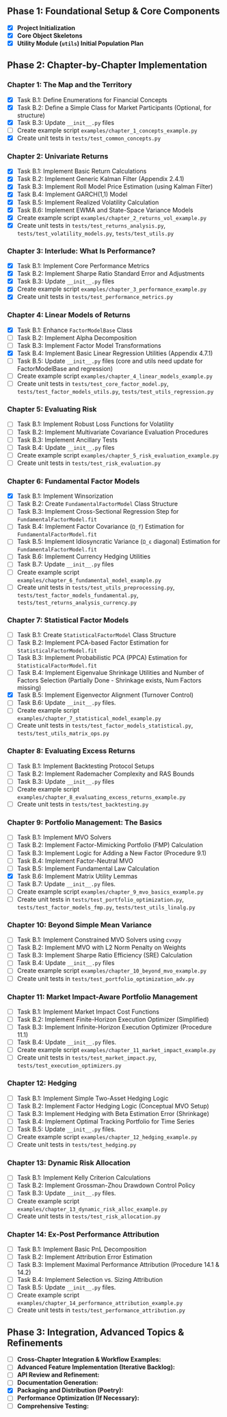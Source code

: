 ## Phase 1: Foundational Setup & Core Components
- [x] **Project Initialization**
- [x] **Core Object Skeletons**
- [x] **Utility Module (`utils`) Initial Population Plan**

## Phase 2: Chapter-by-Chapter Implementation
### Chapter 1: The Map and the Territory
- [x] Task B.1: Define Enumerations for Financial Concepts
- [x] Task B.2: Define a Simple Class for Market Participants (Optional, for structure)
- [x] Task B.3: Update `__init__.py` files
- [ ] Create example script `examples/chapter_1_concepts_example.py`
- [x] Create unit tests in `tests/test_common_concepts.py`

### Chapter 2: Univariate Returns
- [x] Task B.1: Implement Basic Return Calculations
- [x] Task B.2: Implement Generic Kalman Filter (Appendix 2.4.1)
- [x] Task B.3: Implement Roll Model Price Estimation (using Kalman Filter)
- [x] Task B.4: Implement GARCH(1,1) Model
- [x] Task B.5: Implement Realized Volatility Calculation
- [x] Task B.6: Implement EWMA and State-Space Variance Models
- [x] Create example script `examples/chapter_2_returns_vol_example.py`
- [x] Create unit tests in `tests/test_returns_analysis.py`, `tests/test_volatility_models.py`, `tests/test_utils.py`

### Chapter 3: Interlude: What Is Performance?
- [x] Task B.1: Implement Core Performance Metrics
- [x] Task B.2: Implement Sharpe Ratio Standard Error and Adjustments
- [x] Task B.3: Update `__init__.py` files
- [x] Create example script `examples/chapter_3_performance_example.py`
- [x] Create unit tests in `tests/test_performance_metrics.py`

### Chapter 4: Linear Models of Returns
- [x] Task B.1: Enhance `FactorModelBase` Class
- [ ] Task B.2: Implement Alpha Decomposition
- [ ] Task B.3: Implement Factor Model Transformations
- [x] Task B.4: Implement Basic Linear Regression Utilities (Appendix 4.7.1)
- [ ] Task B.5: Update `__init__.py` files (core and utils need update for FactorModelBase and regression)
- [ ] Create example script `examples/chapter_4_linear_models_example.py`
- [ ] Create unit tests in `tests/test_core_factor_model.py`, `tests/test_factor_models_utils.py`, `tests/test_utils_regression.py`

### Chapter 5: Evaluating Risk
- [ ] Task B.1: Implement Robust Loss Functions for Volatility
- [ ] Task B.2: Implement Multivariate Covariance Evaluation Procedures
- [ ] Task B.3: Implement Ancillary Tests
- [ ] Task B.4: Update `__init__.py` files
- [ ] Create example script `examples/chapter_5_risk_evaluation_example.py`
- [ ] Create unit tests in `tests/test_risk_evaluation.py`

### Chapter 6: Fundamental Factor Models
- [x] Task B.1: Implement Winsorization
- [ ] Task B.2: Create `FundamentalFactorModel` Class Structure
- [ ] Task B.3: Implement Cross-Sectional Regression Step for `FundamentalFactorModel.fit`
- [ ] Task B.4: Implement Factor Covariance (`Ω_f`) Estimation for `FundamentalFactorModel.fit`
- [ ] Task B.5: Implement Idiosyncratic Variance (`Ω_ε` diagonal) Estimation for `FundamentalFactorModel.fit`
- [ ] Task B.6: Implement Currency Hedging Utilities
- [ ] Task B.7: Update `__init__.py` files
- [ ] Create example script `examples/chapter_6_fundamental_model_example.py`
- [ ] Create unit tests in `tests/test_utils_preprocessing.py`, `tests/test_factor_models_fundamental.py`, `tests/test_returns_analysis_currency.py`

### Chapter 7: Statistical Factor Models
- [ ] Task B.1: Create `StatisticalFactorModel` Class Structure
- [ ] Task B.2: Implement PCA-based Factor Estimation for `StatisticalFactorModel.fit`
- [ ] Task B.3: Implement Probabilistic PCA (PPCA) Estimation for `StatisticalFactorModel.fit`
- [ ] Task B.4: Implement Eigenvalue Shrinkage Utilities and Number of Factors Selection (Partially Done - Shrinkage exists, Num Factors missing)
- [x] Task B.5: Implement Eigenvector Alignment (Turnover Control)
- [ ] Task B.6: Update `__init__.py` files.
- [ ] Create example script `examples/chapter_7_statistical_model_example.py`
- [ ] Create unit tests in `tests/test_factor_models_statistical.py`, `tests/test_utils_matrix_ops.py`

### Chapter 8: Evaluating Excess Returns
- [ ] Task B.1: Implement Backtesting Protocol Setups
- [ ] Task B.2: Implement Rademacher Complexity and RAS Bounds
- [ ] Task B.3: Update `__init__.py` files
- [ ] Create example script `examples/chapter_8_evaluating_excess_returns_example.py`
- [ ] Create unit tests in `tests/test_backtesting.py`

### Chapter 9: Portfolio Management: The Basics
- [ ] Task B.1: Implement MVO Solvers
- [ ] Task B.2: Implement Factor-Mimicking Portfolio (FMP) Calculation
- [ ] Task B.3: Implement Logic for Adding a New Factor (Procedure 9.1)
- [ ] Task B.4: Implement Factor-Neutral MVO
- [ ] Task B.5: Implement Fundamental Law Calculation
- [x] Task B.6: Implement Matrix Utility Lemmas
- [ ] Task B.7: Update `__init__.py` files.
- [ ] Create example script `examples/chapter_9_mvo_basics_example.py`
- [ ] Create unit tests in `tests/test_portfolio_optimization.py`, `tests/test_factor_models_fmp.py`, `tests/test_utils_linalg.py`

### Chapter 10: Beyond Simple Mean Variance
- [ ] Task B.1: Implement Constrained MVO Solvers using `cvxpy`
- [ ] Task B.2: Implement MVO with L2 Norm Penalty on Weights
- [ ] Task B.3: Implement Sharpe Ratio Efficiency (SRE) Calculation
- [ ] Task B.4: Update `__init__.py` files
- [ ] Create example script `examples/chapter_10_beyond_mvo_example.py`
- [ ] Create unit tests in `tests/test_portfolio_optimization_adv.py`

### Chapter 11: Market Impact-Aware Portfolio Management
- [ ] Task B.1: Implement Market Impact Cost Functions
- [ ] Task B.2: Implement Finite-Horizon Execution Optimizer (Simplified)
- [ ] Task B.3: Implement Infinite-Horizon Execution Optimizer (Procedure 11.1)
- [ ] Task B.4: Update `__init__.py` files.
- [ ] Create example script `examples/chapter_11_market_impact_example.py`
- [ ] Create unit tests in `tests/test_market_impact.py`, `tests/test_execution_optimizers.py`

### Chapter 12: Hedging
- [ ] Task B.1: Implement Simple Two-Asset Hedging Logic
- [ ] Task B.2: Implement Factor Hedging Logic (Conceptual MVO Setup)
- [ ] Task B.3: Implement Hedging with Beta Estimation Error (Shrinkage)
- [ ] Task B.4: Implement Optimal Tracking Portfolio for Time Series
- [ ] Task B.5: Update `__init__.py` files.
- [ ] Create example script `examples/chapter_12_hedging_example.py`
- [ ] Create unit tests in `tests/test_hedging.py`

### Chapter 13: Dynamic Risk Allocation
- [ ] Task B.1: Implement Kelly Criterion Calculations
- [ ] Task B.2: Implement Grossman-Zhou Drawdown Control Policy
- [ ] Task B.3: Update `__init__.py` files.
- [ ] Create example script `examples/chapter_13_dynamic_risk_alloc_example.py`
- [ ] Create unit tests in `tests/test_risk_allocation.py`

### Chapter 14: Ex-Post Performance Attribution
- [ ] Task B.1: Implement Basic PnL Decomposition
- [ ] Task B.2: Implement Attribution Error Estimation
- [ ] Task B.3: Implement Maximal Performance Attribution (Procedure 14.1 & 14.2)
- [ ] Task B.4: Implement Selection vs. Sizing Attribution
- [ ] Task B.5: Update `__init__.py` files.
- [ ] Create example script `examples/chapter_14_performance_attribution_example.py`
- [ ] Create unit tests in `tests/test_performance_attribution.py`

## Phase 3: Integration, Advanced Topics & Refinements
- [ ] **Cross-Chapter Integration & Workflow Examples:**
- [ ] **Advanced Feature Implementation (Iterative Backlog):**
- [ ] **API Review and Refinement:**
- [ ] **Documentation Generation:**
- [x] **Packaging and Distribution (Poetry):**
- [ ] **Performance Optimization (If Necessary):**
- [ ] **Comprehensive Testing:**
